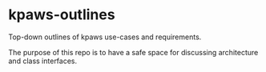 # kpaws-outlines
Top-down outlines of kpaws use-cases and requirements.

The purpose of this repo is to have a safe space for discussing architecture and class interfaces.

